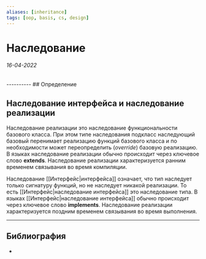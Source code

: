 ```yaml
---
aliases: [inheritance]
tags: [oop, basis, cs, design]
---
```

# Наследование
<h6>16-04-2022</h6>
----------
## Определение


## Наследование интерфейса и наследование реализации
Наследование реализации это наследование функциональности базового класса. При этом типе наследования подкласс наследующий базовый перенимает реализацию функций базового класса и по необходимости может переопределить (_override_) базовую реализацию. В языках наследование реализации обычно происходит через ключевое слово **extends**. Наследование реализации характеризуется ранним временем связывания во время компиляции.

Наследование [[Интерфейс|интерфейса]] означает, что тип наследует только сигнатуру функций, но не наследует никакой реализации. То есть [[Интерфейс|наследование интерфейса]] это наследование типа. В языках [[Интерфейс|наследование интерфейса]] обычно происходит через ключевое слово **implements**. Наследование реализации характеризуется поздним временем связывания во время выполнения.

---
## Библиография
- 


